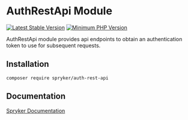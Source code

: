 # AuthRestApi Module
[![Latest Stable Version](https://poser.pugx.org/spryker/auth-rest-api/v/stable.svg)](https://packagist.org/packages/spryker/auth-rest-api)
[![Minimum PHP Version](https://img.shields.io/badge/php-%3E%3D%208.0-8892BF.svg)](https://php.net/)

AuthRestApi module provides api endpoints to obtain an authentication token to use for subsequent requests.

## Installation

```
composer require spryker/auth-rest-api
```

## Documentation

[Spryker Documentation](https://docs.spryker.com)
